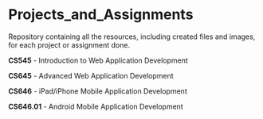 # Projects_and_Assignments
Repository containing all the resources, including created files and images, for each project or assignment done.

**CS545** - Introduction to Web Application Development

**CS645** - Advanced Web Application Development

**CS646** - iPad/iPhone Mobile Application Development

**CS646.01** - Android Mobile Application Development
